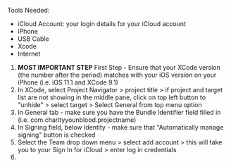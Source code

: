 <!-- Sideloading - once you've created, run and tested your app, it's time to download or "sideload" - installing the XCode project onto your phone -->

Tools Needed: 

  - iCloud Account: your login details for your iCloud account
  - iPhone
  - USB Cable 
  - Xcode 
  - Internet 
  
<!-- Steps to Sideload your XCode project -->
  
1. **MOST IMPORTANT STEP** First Step - Ensure that your XCode version (the number after the period) matches with your iOS version on your iPhone (i.e. iOS 11.1 and XCode 9.1)
2. In XCode, select Project Navigator > project title > if project and target list are not showing in the middle pane, click on top left button to "unhide" > select target > Select General from top menu option 
3. In General tab - make sure you have the Bundle Identifier field filled in (i.e. com.charityyounblood.projectname)
4. In Signing field, below Identity - make sure that "Automatically manage signing" button is checked 
5. Select the Team drop down menu > select add account > this will take you to your Sign In for iCloud > enter log in credentials
6. 
